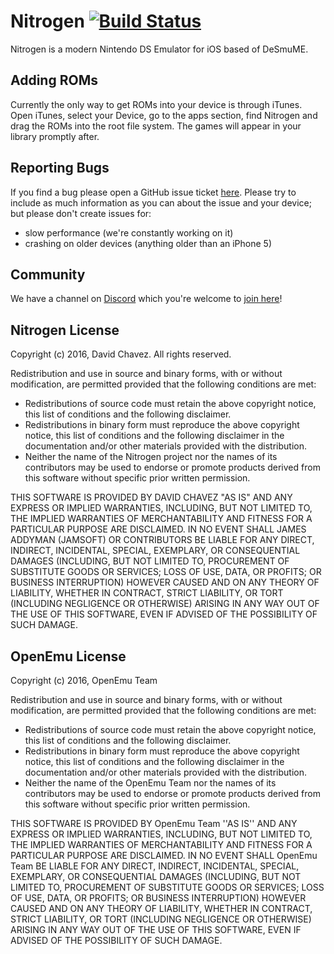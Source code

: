 # Nitrogen [![Build Status](https://travis-ci.org/dcvz/Nitrogen.svg?branch=develop)](https://travis-ci.org/dcvz/Nitrogen)
Nitrogen is a modern Nintendo DS Emulator for iOS based of DeSmuME. 

## Adding ROMs
Currently the only way to get ROMs into your device is through iTunes. Open iTunes, select your Device, go to the apps section, find Nitrogen and drag the ROMs into the root file system. The games will appear in your library promptly after.

## Reporting Bugs
If you find a bug please open a GitHub issue ticket [here](https://github.com/dcvz/Nitrogen/issues/new). Please try to include as much information as you can about the issue and your device; but please don't create issues for:
- slow performance (we're constantly working on it)
- crashing on older devices (anything older than an iPhone 5)

## Community
We have a channel on [Discord](https://discordapp.com/) which you're welcome to [join here](https://discord.gg/0tduZBRmUMS24piu)!

## Nitrogen License

Copyright (c) 2016, David Chavez. All rights reserved.

Redistribution and use in source and binary forms, with or without modification, are
permitted provided that the following conditions are met:

- Redistributions of source code must retain the above copyright notice, this list of conditions and the following disclaimer.
- Redistributions in binary form must reproduce the above copyright notice, this list of conditions and the following disclaimer in the documentation and/or other materials provided with the distribution.
- Neither the name of the Nitrogen project nor the names of its contributors may be used to endorse or promote products derived from this software without specific prior written permission.

THIS SOFTWARE IS PROVIDED BY DAVID CHAVEZ "AS IS" AND ANY EXPRESS OR IMPLIED
WARRANTIES, INCLUDING, BUT NOT LIMITED TO, THE IMPLIED WARRANTIES OF MERCHANTABILITY AND
FITNESS FOR A PARTICULAR PURPOSE ARE DISCLAIMED. IN NO EVENT SHALL JAMES ADDYMAN (JAMSOFT) OR
CONTRIBUTORS BE LIABLE FOR ANY DIRECT, INDIRECT, INCIDENTAL, SPECIAL, EXEMPLARY, OR
CONSEQUENTIAL DAMAGES (INCLUDING, BUT NOT LIMITED TO, PROCUREMENT OF SUBSTITUTE GOODS OR
SERVICES; LOSS OF USE, DATA, OR PROFITS; OR BUSINESS INTERRUPTION) HOWEVER CAUSED AND ON
ANY THEORY OF LIABILITY, WHETHER IN CONTRACT, STRICT LIABILITY, OR TORT (INCLUDING
NEGLIGENCE OR OTHERWISE) ARISING IN ANY WAY OUT OF THE USE OF THIS SOFTWARE, EVEN IF
ADVISED OF THE POSSIBILITY OF SUCH DAMAGE.

## OpenEmu License

Copyright (c) 2016, OpenEmu Team

Redistribution and use in source and binary forms, with or without
modification, are permitted provided that the following conditions are met:

- Redistributions of source code must retain the above copyright notice, this list of conditions and the following disclaimer.
- Redistributions in binary form must reproduce the above copyright notice, this list of conditions and the following disclaimer in the documentation and/or other materials provided with the distribution.
- Neither the name of the OpenEmu Team nor the names of its contributors may be used to endorse or promote products derived from this software without specific prior written permission.

THIS SOFTWARE IS PROVIDED BY OpenEmu Team ''AS IS'' AND ANY
EXPRESS OR IMPLIED WARRANTIES, INCLUDING, BUT NOT LIMITED TO, THE IMPLIED
WARRANTIES OF MERCHANTABILITY AND FITNESS FOR A PARTICULAR PURPOSE ARE
DISCLAIMED. IN NO EVENT SHALL OpenEmu Team BE LIABLE FOR ANY
DIRECT, INDIRECT, INCIDENTAL, SPECIAL, EXEMPLARY, OR CONSEQUENTIAL DAMAGES
(INCLUDING, BUT NOT LIMITED TO, PROCUREMENT OF SUBSTITUTE GOODS OR SERVICES;
LOSS OF USE, DATA, OR PROFITS; OR BUSINESS INTERRUPTION) HOWEVER CAUSED AND
ON ANY THEORY OF LIABILITY, WHETHER IN CONTRACT, STRICT LIABILITY, OR TORT
(INCLUDING NEGLIGENCE OR OTHERWISE) ARISING IN ANY WAY OUT OF THE USE OF THIS
SOFTWARE, EVEN IF ADVISED OF THE POSSIBILITY OF SUCH DAMAGE.
